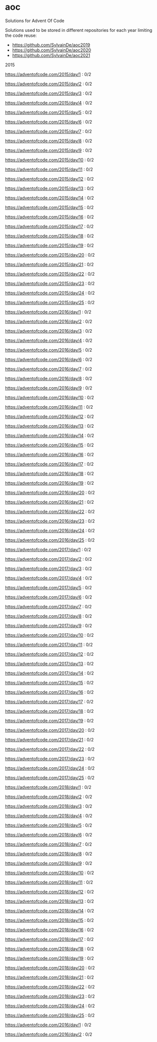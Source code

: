 # aoc
Solutions for Advent Of Code

Solutions used to be stored in different repositories for each year limiting the code reuse:
 - https://github.com/SylvainDe/aoc2019
 - https://github.com/SylvainDe/aoc2020
 - https://github.com/SylvainDe/aoc2021


2015

https://adventofcode.com/2015/day/1 : 0/2

https://adventofcode.com/2015/day/2 : 0/2

https://adventofcode.com/2015/day/3 : 0/2

https://adventofcode.com/2015/day/4 : 0/2

https://adventofcode.com/2015/day/5 : 0/2

https://adventofcode.com/2015/day/6 : 0/2

https://adventofcode.com/2015/day/7 : 0/2

https://adventofcode.com/2015/day/8 : 0/2

https://adventofcode.com/2015/day/9 : 0/2

https://adventofcode.com/2015/day/10 : 0/2

https://adventofcode.com/2015/day/11 : 0/2

https://adventofcode.com/2015/day/12 : 0/2

https://adventofcode.com/2015/day/13 : 0/2

https://adventofcode.com/2015/day/14 : 0/2

https://adventofcode.com/2015/day/15 : 0/2

https://adventofcode.com/2015/day/16 : 0/2

https://adventofcode.com/2015/day/17 : 0/2

https://adventofcode.com/2015/day/18 : 0/2

https://adventofcode.com/2015/day/19 : 0/2

https://adventofcode.com/2015/day/20 : 0/2

https://adventofcode.com/2015/day/21 : 0/2

https://adventofcode.com/2015/day/22 : 0/2

https://adventofcode.com/2015/day/23 : 0/2

https://adventofcode.com/2015/day/24 : 0/2

https://adventofcode.com/2015/day/25 : 0/2

https://adventofcode.com/2016/day/1 : 0/2

https://adventofcode.com/2016/day/2 : 0/2

https://adventofcode.com/2016/day/3 : 0/2

https://adventofcode.com/2016/day/4 : 0/2

https://adventofcode.com/2016/day/5 : 0/2

https://adventofcode.com/2016/day/6 : 0/2

https://adventofcode.com/2016/day/7 : 0/2

https://adventofcode.com/2016/day/8 : 0/2

https://adventofcode.com/2016/day/9 : 0/2

https://adventofcode.com/2016/day/10 : 0/2

https://adventofcode.com/2016/day/11 : 0/2

https://adventofcode.com/2016/day/12 : 0/2

https://adventofcode.com/2016/day/13 : 0/2

https://adventofcode.com/2016/day/14 : 0/2

https://adventofcode.com/2016/day/15 : 0/2

https://adventofcode.com/2016/day/16 : 0/2

https://adventofcode.com/2016/day/17 : 0/2

https://adventofcode.com/2016/day/18 : 0/2

https://adventofcode.com/2016/day/19 : 0/2

https://adventofcode.com/2016/day/20 : 0/2

https://adventofcode.com/2016/day/21 : 0/2

https://adventofcode.com/2016/day/22 : 0/2

https://adventofcode.com/2016/day/23 : 0/2

https://adventofcode.com/2016/day/24 : 0/2

https://adventofcode.com/2016/day/25 : 0/2

https://adventofcode.com/2017/day/1 : 0/2

https://adventofcode.com/2017/day/2 : 0/2

https://adventofcode.com/2017/day/3 : 0/2

https://adventofcode.com/2017/day/4 : 0/2

https://adventofcode.com/2017/day/5 : 0/2

https://adventofcode.com/2017/day/6 : 0/2

https://adventofcode.com/2017/day/7 : 0/2

https://adventofcode.com/2017/day/8 : 0/2

https://adventofcode.com/2017/day/9 : 0/2

https://adventofcode.com/2017/day/10 : 0/2

https://adventofcode.com/2017/day/11 : 0/2

https://adventofcode.com/2017/day/12 : 0/2

https://adventofcode.com/2017/day/13 : 0/2

https://adventofcode.com/2017/day/14 : 0/2

https://adventofcode.com/2017/day/15 : 0/2

https://adventofcode.com/2017/day/16 : 0/2

https://adventofcode.com/2017/day/17 : 0/2

https://adventofcode.com/2017/day/18 : 0/2

https://adventofcode.com/2017/day/19 : 0/2

https://adventofcode.com/2017/day/20 : 0/2

https://adventofcode.com/2017/day/21 : 0/2

https://adventofcode.com/2017/day/22 : 0/2

https://adventofcode.com/2017/day/23 : 0/2

https://adventofcode.com/2017/day/24 : 0/2

https://adventofcode.com/2017/day/25 : 0/2

https://adventofcode.com/2018/day/1 : 0/2

https://adventofcode.com/2018/day/2 : 0/2

https://adventofcode.com/2018/day/3 : 0/2

https://adventofcode.com/2018/day/4 : 0/2

https://adventofcode.com/2018/day/5 : 0/2

https://adventofcode.com/2018/day/6 : 0/2

https://adventofcode.com/2018/day/7 : 0/2

https://adventofcode.com/2018/day/8 : 0/2

https://adventofcode.com/2018/day/9 : 0/2

https://adventofcode.com/2018/day/10 : 0/2

https://adventofcode.com/2018/day/11 : 0/2

https://adventofcode.com/2018/day/12 : 0/2

https://adventofcode.com/2018/day/13 : 0/2

https://adventofcode.com/2018/day/14 : 0/2

https://adventofcode.com/2018/day/15 : 0/2

https://adventofcode.com/2018/day/16 : 0/2

https://adventofcode.com/2018/day/17 : 0/2

https://adventofcode.com/2018/day/18 : 0/2

https://adventofcode.com/2018/day/19 : 0/2

https://adventofcode.com/2018/day/20 : 0/2

https://adventofcode.com/2018/day/21 : 0/2

https://adventofcode.com/2018/day/22 : 0/2

https://adventofcode.com/2018/day/23 : 0/2

https://adventofcode.com/2018/day/24 : 0/2

https://adventofcode.com/2018/day/25 : 0/2

https://adventofcode.com/2016/day/1 : 0/2

https://adventofcode.com/2016/day/2 : 0/2
